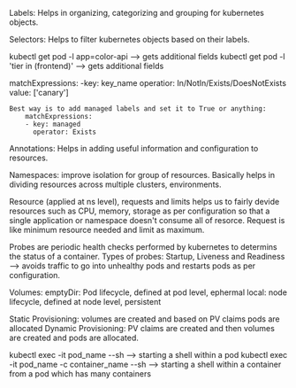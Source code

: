 Labels: Helps in organizing, categorizing and grouping for kubernetes objects.

Selectors: Helps to filter kubernetes objects based on their labels.

kubectl get pod -l app=color-api --> gets additional fields
kubectl get pod -l 'tier in (frontend)' --> gets additional fields

matchExpressions:
    -key: key_name
     operatior: In/NotIn/Exists/DoesNotExists
     value: ['canary']

    Best way is to add managed labels and set it to True or anything:
        matchExpressions:
        - key: managed
          operator: Exists

Annotations: Helps in adding useful information and configuration to resources.

Namespaces: improve isolation for group of resources. Basically helps in dividing resources across multiple clusters, environments.

Resource (applied at ns level), requests and limits helps us to fairly devide resources such as CPU, memory, storage as per configuration so that a single
application or namespace doesn't consume all of resorce. Request is like minimum resource needed and limit as maximum.

Probes are periodic health checks performed by kubernetes to determins the status of a container.
Types of probes: Startup, Liveness and Readiness --> avoids traffic to go into unhealthy pods and restarts pods as per configuration.

Volumes: 
  emptyDir: Pod lifecycle, defined at pod level, ephermal
  local: node lifecycle, defined at node level, persistent

  Static Provisioning: volumes are created and based on PV claims pods are allocated
  Dynamic Provisioning: PV claims are created and then volumes are created and pods are allocated.

kubectl exec -it pod_name --sh --> starting a shell within a pod
kubectl exec -it pod_name  -c container_name --sh --> starting a shell within a container from a pod which has many containers